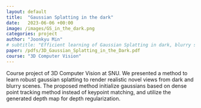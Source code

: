 ```yaml
---
layout: default
title:  "Gaussian Splatting in the dark"
date:   2023-06-06 +00:00
image: /images/GS_in_the_dark.png
categories: project
author: "Joonkyu Min"
# subtitle: "Efficient learning of Gaussian Splatting in dark, blurry scenes"
paper: /pdfs/3D_Gaussian_Splatting_in_the_Dark.pdf
course: "3D Computer Vision"
---
```


Course project of 3D Computer Vision at SNU. We presented a method to learn robust gaussian splatting to render realistic novel views from dark and blurry scenes. The proposed method initialize gaussians based on dense point tracking method instead of keypoint matching, and utilize the generated depth map for depth regularization.

